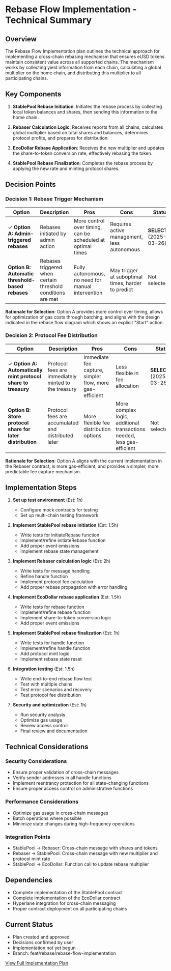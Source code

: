 # Rebase Flow Implementation - Technical Summary

## Overview

The Rebase Flow Implementation plan outlines the technical approach for implementing a cross-chain rebasing mechanism that ensures eUSD tokens maintain consistent value across all supported chains. The mechanism works by collecting yield information from each chain, calculating a global multiplier on the home chain, and distributing this multiplier to all participating chains.

## Key Components

1. **StablePool Rebase Initiation**: Initiates the rebase process by collecting local token balances and shares, then sending this information to the home chain.

2. **Rebaser Calculation Logic**: Receives reports from all chains, calculates global multiplier based on total shares and balances, determines protocol profits, and prepares for distribution.

3. **EcoDollar Rebase Application**: Receives the new multiplier and updates the share-to-token conversion rate, effectively rebasing the token.

4. **StablePool Rebase Finalization**: Completes the rebase process by applying the new rate and minting protocol shares.

## Decision Points

### Decision 1: Rebase Trigger Mechanism

| Option | Description | Pros | Cons | Status |
|--------|-------------|------|------|--------|
| ✓ **Option A: Admin-triggered rebases** | Rebases initiated by admin action | More control over timing, can be scheduled at optimal times | Requires active management, less autonomous | **SELECTED** (2025-03-26) |
| **Option B: Automatic threshold-based rebases** | Rebases triggered when certain threshold conditions are met | Fully autonomous, no need for manual intervention | May trigger at suboptimal times, harder to predict | Not selected |

**Rationale for Selection**: Option A provides more control over timing, allows for optimization of gas costs through batching, and aligns with the design indicated in the rebase flow diagram which shows an explicit "Start" action.

### Decision 2: Protocol Fee Distribution

| Option | Description | Pros | Cons | Status |
|--------|-------------|------|------|--------|
| ✓ **Option A: Automatically mint protocol share to treasury** | Protocol fees are immediately minted to the treasury | Immediate fee capture, simpler flow, more gas-efficient | Less flexible in fee allocation | **SELECTED** (2025-03-26) |
| **Option B: Store protocol share for later distribution** | Protocol fees are accumulated and distributed later | More flexible fee distribution options | More complex logic, additional transactions needed, less gas-efficient | Not selected |

**Rationale for Selection**: Option A aligns with the current implementation in the Rebaser contract, is more gas-efficient, and provides a simpler, more predictable fee capture mechanism.

## Implementation Steps

1. **Set up test environment** (Est: 1h)
   - Configure mock contracts for testing
   - Set up multi-chain testing framework

2. **Implement StablePool rebase initiation** (Est: 1.5h)
   - Write tests for initiateRebase function
   - Implement/refine initiateRebase function
   - Add proper event emissions
   - Implement rebase state management

3. **Implement Rebaser calculation logic** (Est: 2h)
   - Write tests for message handling
   - Refine handle function
   - Implement protocol fee calculation
   - Add proper rebase propagation with error handling

4. **Implement EcoDollar rebase application** (Est: 1.5h)
   - Write tests for rebase function
   - Implement/refine rebase function
   - Implement share-to-token conversion logic
   - Add proper event emissions

5. **Implement StablePool rebase finalization** (Est: 1h)
   - Write tests for handle function
   - Implement/refine handle function
   - Add protocol mint logic
   - Implement rebase state reset

6. **Integration testing** (Est: 1.5h)
   - Write end-to-end rebase flow test
   - Test with multiple chains
   - Test error scenarios and recovery
   - Test protocol fee distribution

7. **Security and optimization** (Est: 1h)
   - Run security analysis
   - Optimize gas usage
   - Review access control
   - Final review and documentation

## Technical Considerations

### Security Considerations
- Ensure proper validation of cross-chain messages
- Verify sender addresses in all handle functions
- Implement reentrancy protection for all state-changing functions
- Ensure proper access control on administrative functions

### Performance Considerations
- Optimize gas usage in cross-chain messages
- Batch operations where possible
- Minimize state changes during high-frequency operations

### Integration Points
- StablePool → Rebaser: Cross-chain message with shares and tokens
- Rebaser → StablePool: Cross-chain message with new multiplier and protocol mint rate
- StablePool → EcoDollar: Function call to update rebase multiplier

## Dependencies

- Complete implementation of the StablePool contract
- Complete implementation of the EcoDollar contract
- Hyperlane integration for cross-chain messaging
- Proper contract deployment on all participating chains

## Current Status

- Plan created and approved
- Decisions confirmed by user
- Implementation not yet begun
- Branch: feat/rebase/rebase-flow-implementation

[View Full Implementation Plan](../rebase-flow-implementation-plan.md)